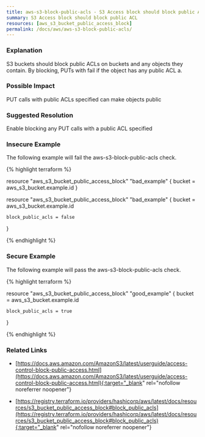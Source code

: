 ```yaml
---
title: aws-s3-block-public-acls - S3 Access block should block public ACL
summary: S3 Access block should block public ACL 
resources: [aws_s3_bucket_public_access_block] 
permalink: /docs/aws/aws-s3-block-public-acls/
---
```

### Explanation


S3 buckets should block public ACLs on buckets and any objects they contain. By blocking, PUTs with fail if the object has any public ACL a.


### Possible Impact
PUT calls with public ACLs specified can make objects public

### Suggested Resolution
Enable blocking any PUT calls with a public ACL specified


### Insecure Example

The following example will fail the aws-s3-block-public-acls check.

{% highlight terraform %}

resource "aws_s3_bucket_public_access_block" "bad_example" {
	bucket = aws_s3_bucket.example.id
}

resource "aws_s3_bucket_public_access_block" "bad_example" {
	bucket = aws_s3_bucket.example.id
  
	block_public_acls = false
}

{% endhighlight %}



### Secure Example

The following example will pass the aws-s3-block-public-acls check.

{% highlight terraform %}

resource "aws_s3_bucket_public_access_block" "good_example" {
	bucket = aws_s3_bucket.example.id
  
	block_public_acls = true
}

{% endhighlight %}



### Related Links


- [https://docs.aws.amazon.com/AmazonS3/latest/userguide/access-control-block-public-access.html](https://docs.aws.amazon.com/AmazonS3/latest/userguide/access-control-block-public-access.html){:target="_blank" rel="nofollow noreferrer noopener"}

- [https://registry.terraform.io/providers/hashicorp/aws/latest/docs/resources/s3_bucket_public_access_block#block_public_acls](https://registry.terraform.io/providers/hashicorp/aws/latest/docs/resources/s3_bucket_public_access_block#block_public_acls){:target="_blank" rel="nofollow noreferrer noopener"}


